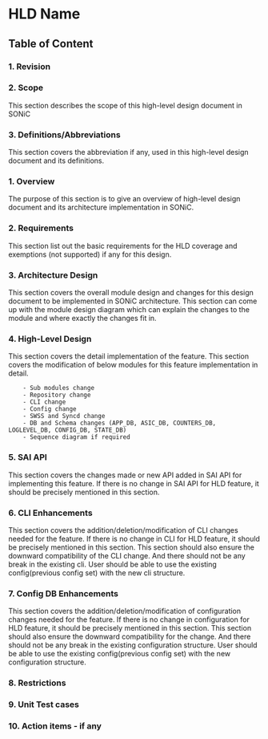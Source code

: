 # HLD Name #

## Table of Content 

### 1. Revision  

### 2. Scope  

This section describes the scope of this high-level design document in SONiC

### 3. Definitions/Abbreviations 

This section covers the abbreviation if any, used in this high-level design document and its definitions.

### 1. Overview 

The purpose of this section is to give an overview of high-level design document and its architecture implementation in SONiC. 

### 2. Requirements

This section list out the basic requirements for the HLD coverage and exemptions (not supported) if any for this design.

### 3. Architecture Design 

This section covers the overall module design and changes for this design document to be implemented in SONiC architecture. This section can come up with the module design diagram which can explain the changes to the module and where exactly the changes fit in.

### 4. High-Level Design 

This section covers the detail implementation of the feature. This section covers the modification of below modules for this feature implementation in detail.
		
		- Sub modules change
		- Repository change
		- CLI change
		- Config change 
		- SWSS and Syncd change
		- DB and Schema changes (APP_DB, ASIC_DB, COUNTERS_DB, LOGLEVEL_DB, CONFIG_DB, STATE_DB)
		- Sequence diagram if required

### 5. SAI API 

This section covers the changes made or new API added in SAI API for implementing this feature. If there is no change in SAI API for HLD feature, it should be precisely mentioned in this section.

### 6. CLI Enhancements 

This section covers the addition/deletion/modification of CLI changes needed for the feature. If there is no change in CLI for HLD feature, it should be precisely mentioned in this section. This section should also ensure the downward compatibility of the CLI change. And there should not be any break in the existing cli. User should be able to use the existing config(previous config set) with the new cli structure.

### 7. Config DB Enhancements  

This section covers the addition/deletion/modification of configuration changes needed for the feature. If there is no change in configuration for HLD feature, it should be precisely mentioned in this section. This section should also ensure the downward compatibility for the change. And there should not be any break in the existing configuration structure. User should be able to use the existing config(previous config set) with the new configuration structure.
		
### 8. Restrictions  

### 9. Unit Test cases  

### 10. Action items - if any 

	